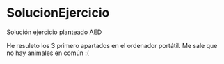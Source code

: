 # SolucionEjercicio
Solución ejercicio planteado AED

He resuleto los 3 primero apartados en el ordenador portátil. Me sale que no hay animales en común :(
